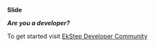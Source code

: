 **Slide**

***Are you a developer?***

To get started visit <a href="https://community.ekstep.in/developers" target="_blank">EkStep Developer Community</a>
